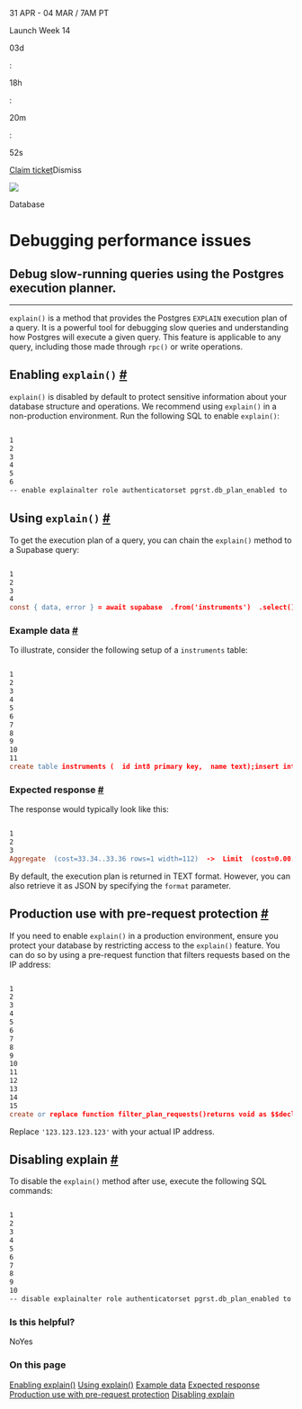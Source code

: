 31 APR - 04 MAR / 7AM PT

Launch Week 14

03d

:

18h

:

20m

:

52s

[Claim ticket](https://supabase.com/launch-week)Dismiss

![](https://supabase.com/docs/_next/image?url=%2Fdocs%2Fimg%2Flaunchweek%2F14%2Fpromo-banner-bg.png&w=3840&q=100&dpl=dpl_9WgBm3X43HXGqPuPh4vSvQgRaZyZ)

Database

# Debugging performance issues

## Debug slow-running queries using the Postgres execution planner.

* * *

`explain()` is a method that provides the Postgres `EXPLAIN` execution plan of a query. It is a powerful tool for debugging slow queries and understanding how Postgres will execute a given query. This feature is applicable to any query, including those made through `rpc()` or write operations.

## Enabling `explain()` [\#](https://supabase.com/docs/guides/database/debugging-performance\#enabling-explain)

`explain()` is disabled by default to protect sensitive information about your database structure and operations. We recommend using `explain()` in a non-production environment. Run the following SQL to enable `explain()`:

```flex

1
2
3
4
5
6
-- enable explainalter role authenticatorset pgrst.db_plan_enabled to 'true';-- reload the confignotify pgrst, 'reload config';
```

## Using `explain()` [\#](https://supabase.com/docs/guides/database/debugging-performance\#using-explain)

To get the execution plan of a query, you can chain the `explain()` method to a Supabase query:

```flex

1
2
3
4
const { data, error } = await supabase  .from('instruments')  .select()  .explain()
```

### Example data [\#](https://supabase.com/docs/guides/database/debugging-performance\#example-data)

To illustrate, consider the following setup of a `instruments` table:

```flex

1
2
3
4
5
6
7
8
9
10
11
create table instruments (  id int8 primary key,  name text);insert into books  (id, name)values  (1, 'violin'),  (2, 'viola'),  (3, 'cello');
```

### Expected response [\#](https://supabase.com/docs/guides/database/debugging-performance\#expected-response)

The response would typically look like this:

```flex

1
2
3
Aggregate  (cost=33.34..33.36 rows=1 width=112)  ->  Limit  (cost=0.00..18.33 rows=1000 width=40)        ->  Seq Scan on instruments  (cost=0.00..22.00 rows=1200 width=40)
```

By default, the execution plan is returned in TEXT format. However, you can also retrieve it as JSON by specifying the `format` parameter.

## Production use with pre-request protection [\#](https://supabase.com/docs/guides/database/debugging-performance\#production-use-with-pre-request-protection)

If you need to enable `explain()` in a production environment, ensure you protect your database by restricting access to the `explain()` feature. You can do so by using a pre-request function that filters requests based on the IP address:

```flex

1
2
3
4
5
6
7
8
9
10
11
12
13
14
15
create or replace function filter_plan_requests()returns void as $$declare  headers   json := current_setting('request.headers', true)::json;  client_ip text := coalesce(headers->>'cf-connecting-ip', '');  accept    text := coalesce(headers->>'accept', '');  your_ip   text := '123.123.123.123'; -- replace this with your IPbegin  if accept like 'application/vnd.pgrst.plan%' and client_ip != your_ip then    raise insufficient_privilege using      message = 'Not allowed to use application/vnd.pgrst.plan';  end if;end; $$ language plpgsql;alter role authenticator set pgrst.db_pre_request to 'filter_plan_requests';notify pgrst, 'reload config';
```

Replace `'123.123.123.123'` with your actual IP address.

## Disabling explain [\#](https://supabase.com/docs/guides/database/debugging-performance\#disabling-explain)

To disable the `explain()` method after use, execute the following SQL commands:

```flex

1
2
3
4
5
6
7
8
9
10
-- disable explainalter role authenticatorset pgrst.db_plan_enabled to 'false';-- if you used the above pre-requestalter role authenticatorset pgrst.db_pre_request to '';-- reload the confignotify pgrst, 'reload config';
```

### Is this helpful?

NoYes

### On this page

[Enabling explain()](https://supabase.com/docs/guides/database/debugging-performance#enabling-explain) [Using explain()](https://supabase.com/docs/guides/database/debugging-performance#using-explain) [Example data](https://supabase.com/docs/guides/database/debugging-performance#example-data) [Expected response](https://supabase.com/docs/guides/database/debugging-performance#expected-response) [Production use with pre-request protection](https://supabase.com/docs/guides/database/debugging-performance#production-use-with-pre-request-protection) [Disabling explain](https://supabase.com/docs/guides/database/debugging-performance#disabling-explain)